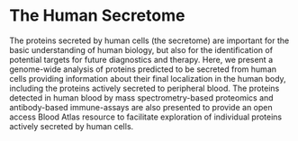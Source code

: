 # The Human Secretome
The proteins secreted by human cells (the secretome) are important for the basic understanding of human biology, but also for the identification of potential targets for future diagnostics and therapy. Here, we present a genome-wide analysis of proteins predicted to be secreted from human cells providing information about their final localization in the human body, including the proteins actively secreted to peripheral blood. The proteins detected in human blood by mass spectrometry-based proteomics and antibody-based immune-assays are also presented to provide an open access Blood Atlas resource to facilitate exploration of individual proteins actively secreted by human cells.
